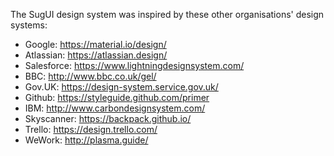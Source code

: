 The SugUI design system was inspired by these other organisations' design systems:

- Google: https://material.io/design/
- Atlassian: https://atlassian.design/
- Salesforce: https://www.lightningdesignsystem.com/
- BBC: http://www.bbc.co.uk/gel/
- Gov.UK: https://design-system.service.gov.uk/
- Github: https://styleguide.github.com/primer
- IBM: http://www.carbondesignsystem.com/
- Skyscanner: https://backpack.github.io/
- Trello: https://design.trello.com/
- WeWork: http://plasma.guide/
